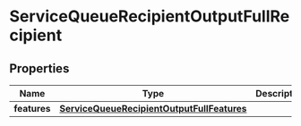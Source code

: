 

# ServiceQueueRecipientOutputFullRecipient

## Properties

Name | Type | Description | Notes
------------ | ------------- | ------------- | -------------
**features** | [**ServiceQueueRecipientOutputFullFeatures**](ServiceQueueRecipientOutputFullFeatures.md) |  |  [optional]




